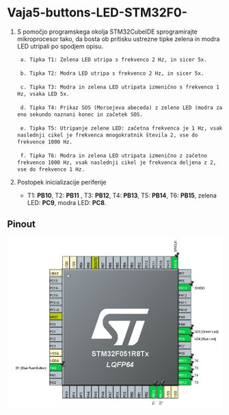 # Vaja5-buttons-LED-STM32F0-

1. S pomočjo programskega okolja STM32CubeIDE sprogramirajte mikroprocesor tako, da bosta ob pritisku ustrezne tipke zelena in modra LED utripali po spodjem opisu.

        a. Tipka T1: Zelena LED utripa s frekvenco 2 Hz, in sicer 5x.

        b. Tipka T2: Modra LED utripa s frekvenco 2 Hz, in sicer 5x.

        c. Tipka T3: Modra in zelena LED utripata izmenično s frekvenco 1 Hz, vsaka LED 5x.

        d. Tipka T4: Prikaz SOS (Morsejeva abeceda) z zeleno LED (modra za eno sekundo naznani konec in začetek SOS.

        e. Tipka T5: Utripanje zelene LED: začetna frekvenca je 1 Hz, vsak naslednji cikel je frekvenca mnogokratnik števila 2, vse do frekvence 1000 Hz.

        f. Tipka T6: Modra in zelena LED utripata izmenično z začetno frekvenco 1000 Hz, vsak naslednji cikel je frekvenca deljena z 2, vse do frekvence 1 Hz.


2. Postopek inicializacije periferije
   - T1: **PB10**, T2: **PB11** , T3: **PB12**, T4: **PB13**, T5: **PB14**, T6: **PB15**, zelena LED: **PC9**, modra LED: **PC8**.

## Pinout

![pinout](https://raw.githubusercontent.com/TomiHawky/Vaja5-buttons-LED-STM32F0-/main/pinout.png)
